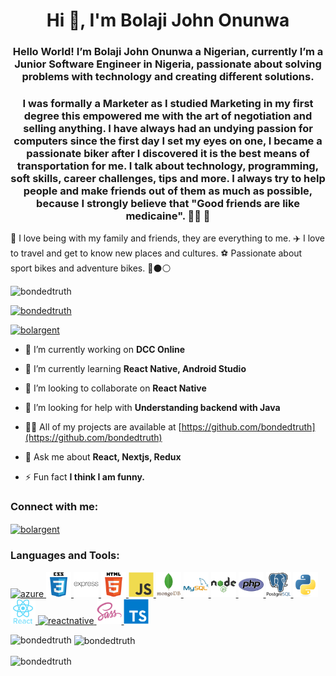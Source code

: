 
<h1 align="center">Hi 👋, I'm Bolaji John Onunwa</h1>
<h3 align="center">Hello World! I’m Bolaji John Onunwa a Nigerian, currently I’m a Junior Software Engineer in Nigeria, passionate about solving problems with technology and creating different solutions.</h3>
<h3 align="center">I was formally a Marketer as I studied Marketing in my first degree this empowered me with the art of negotiation and selling anything. I have always had an undying passion for computers since the first day I set my eyes on one, I became a passionate biker after I discovered it is the best means of transportation for me. I talk about technology, programming, soft skills, career challenges, tips and more. I always try to help people and make friends out of them as much as possible, because I strongly believe that "Good friends are like medicaine". 👨‍💻 🚀
</h3>

🏡 I love being with my family and friends, they are everything to me.
✈️ I love to travel and get to know new places and cultures.
⚽ Passionate about sport bikes and adventure bikes. 🔴⚫️⚪️

<p align="left"> <img src="https://komarev.com/ghpvc/?username=bondedtruth&label=Profile%20views&color=0e75b6&style=flat" alt="bondedtruth" /> </p>

<p align="left"> <a href="https://github.com/ryo-ma/github-profile-trophy"><img src="https://github-profile-trophy.vercel.app/?username=bondedtruth" alt="bondedtruth" /></a> </p>

<p align="left"> <a href="https://twitter.com/bolargent" target="blank"><img src="https://img.shields.io/twitter/follow/bolargent?logo=twitter&style=for-the-badge" alt="bolargent" /></a> </p>

- 🔭 I’m currently working on **DCC Online**

- 🌱 I’m currently learning **React Native, Android Studio**

- 👯 I’m looking to collaborate on **React Native**

- 🤝 I’m looking for help with **Understanding backend with Java**

- 👨‍💻 All of my projects are available at [https://github.com/bondedtruth](https://github.com/bondedtruth)

- 💬 Ask me about **React, Nextjs, Redux**

- ⚡ Fun fact **I think I am funny.**

<h3 align="left">Connect with me:</h3>
<p align="left">
<a href="https://twitter.com/bolargent" target="blank"><img align="center" src="https://raw.githubusercontent.com/rahuldkjain/github-profile-readme-generator/master/src/images/icons/Social/twitter.svg" alt="bolargent" height="30" width="40" /></a>
</p>

<h3 align="left">Languages and Tools:</h3>
<p align="left"> <a href="https://azure.microsoft.com/en-in/" target="_blank" rel="noreferrer"> <img src="https://www.vectorlogo.zone/logos/microsoft_azure/microsoft_azure-icon.svg" alt="azure" width="40" height="40"/> </a> <a href="https://www.w3schools.com/css/" target="_blank" rel="noreferrer"> <img src="https://raw.githubusercontent.com/devicons/devicon/master/icons/css3/css3-original-wordmark.svg" alt="css3" width="40" height="40"/> </a> <a href="https://expressjs.com" target="_blank" rel="noreferrer"> <img src="https://raw.githubusercontent.com/devicons/devicon/master/icons/express/express-original-wordmark.svg" alt="express" width="40" height="40"/> </a> <a href="https://www.w3.org/html/" target="_blank" rel="noreferrer"> <img src="https://raw.githubusercontent.com/devicons/devicon/master/icons/html5/html5-original-wordmark.svg" alt="html5" width="40" height="40"/> </a> <a href="https://developer.mozilla.org/en-US/docs/Web/JavaScript" target="_blank" rel="noreferrer"> <img src="https://raw.githubusercontent.com/devicons/devicon/master/icons/javascript/javascript-original.svg" alt="javascript" width="40" height="40"/> </a> <a href="https://www.mongodb.com/" target="_blank" rel="noreferrer"> <img src="https://raw.githubusercontent.com/devicons/devicon/master/icons/mongodb/mongodb-original-wordmark.svg" alt="mongodb" width="40" height="40"/> </a> <a href="https://www.mysql.com/" target="_blank" rel="noreferrer"> <img src="https://raw.githubusercontent.com/devicons/devicon/master/icons/mysql/mysql-original-wordmark.svg" alt="mysql" width="40" height="40"/> </a> <a href="https://nodejs.org" target="_blank" rel="noreferrer"> <img src="https://raw.githubusercontent.com/devicons/devicon/master/icons/nodejs/nodejs-original-wordmark.svg" alt="nodejs" width="40" height="40"/> </a> <a href="https://www.php.net" target="_blank" rel="noreferrer"> <img src="https://raw.githubusercontent.com/devicons/devicon/master/icons/php/php-original.svg" alt="php" width="40" height="40"/> </a> <a href="https://www.postgresql.org" target="_blank" rel="noreferrer"> <img src="https://raw.githubusercontent.com/devicons/devicon/master/icons/postgresql/postgresql-original-wordmark.svg" alt="postgresql" width="40" height="40"/> </a> <a href="https://www.python.org" target="_blank" rel="noreferrer"> <img src="https://raw.githubusercontent.com/devicons/devicon/master/icons/python/python-original.svg" alt="python" width="40" height="40"/> </a> <a href="https://reactjs.org/" target="_blank" rel="noreferrer"> <img src="https://raw.githubusercontent.com/devicons/devicon/master/icons/react/react-original-wordmark.svg" alt="react" width="40" height="40"/> </a> <a href="https://reactnative.dev/" target="_blank" rel="noreferrer"> <img src="https://reactnative.dev/img/header_logo.svg" alt="reactnative" width="40" height="40"/> </a> <a href="https://sass-lang.com" target="_blank" rel="noreferrer"> <img src="https://raw.githubusercontent.com/devicons/devicon/master/icons/sass/sass-original.svg" alt="sass" width="40" height="40"/> </a> <a href="https://www.typescriptlang.org/" target="_blank" rel="noreferrer"> <img src="https://raw.githubusercontent.com/devicons/devicon/master/icons/typescript/typescript-original.svg" alt="typescript" width="40" height="40"/> </a> </p>

<p><img align="left" src="https://github-readme-stats.vercel.app/api/top-langs?username=bondedtruth&show_icons=true&locale=en&layout=compact" alt="bondedtruth" /></p>

<p>&nbsp;<img align="center" src="https://github-readme-stats.vercel.app/api?username=bondedtruth&show_icons=true&locale=en" alt="bondedtruth" /></p>

<p><img align="center" src="https://github-readme-streak-stats.herokuapp.com/?user=bondedtruth&" alt="bondedtruth" /></p>
